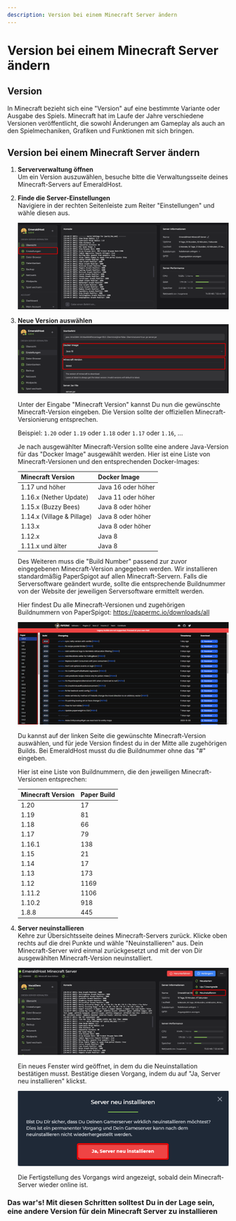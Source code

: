 ```yaml
---
description: Version bei einem Minecraft Server ändern
---
```


# Version bei einem Minecraft Server ändern

## Version

In Minecraft bezieht sich eine "Version" auf eine bestimmte Variante oder Ausgabe des Spiels. Minecraft hat im Laufe der Jahre verschiedene Versionen veröffentlicht, die sowohl Änderungen am Gameplay als auch an den Spielmechaniken, Grafiken und Funktionen mit sich bringen.

## Version bei einem Minecraft Server ändern

1. <b>Serververwaltung öffnen</b><br>
    Um ein Version auszuwählen, besuche bitte die Verwaltungsseite deines Minecraft-Servers auf EmeraldHost.

2. <b>Finde die Server-Einstellungen</b><br>
    Navigiere in der rechten Seitenleiste zum Reiter "Einstellungen" und wähle diesen aus.

    <img src="../../assets/gameserver/minecraft-java-edition/version-aendern/Code_Z3M5jSqcUj.png" />

3. <b>Neue Version auswählen</b><br>
    <img src="../../assets/gameserver/minecraft-java-edition/version-aendern/chrome_vaH22UQ5MP.png" />

    Unter der Eingabe "Minecraft Version" kannst Du nun die gewünschte Minecraft-Version eingeben. Die Version sollte der offiziellen Minecraft-Versionierung entsprechen.

    Beispiel: `1.20` oder `1.19` oder `1.18` oder `1.17` oder `1.16`, ...

    Je nach ausgewählter Minecraft-Version sollte eine andere Java-Version für das "Docker Image" ausgewählt werden. Hier ist eine Liste von Minecraft-Versionen und den entsprechenden Docker-Images:

    | Minecraft Version          | Docker Image       |
    | -------------------------- | ------------------ |
    | 1.17 und höher             | Java 16 oder höher |
    | 1.16.x (Nether Update)     | Java 11 oder höher |
    | 1.15.x (Buzzy Bees)        | Java 8 oder höher  |
    | 1.14.x (Village & Pillage) | Java 8 oder höher  |
    | 1.13.x                     | Java 8 oder höher  |
    | 1.12.x                     | Java 8             |
    | 1.11.x und älter           | Java 8             |

    Des Weiteren muss die "Build Number" passend zur zuvor eingegebenen Minecraft-Version angegeben werden. Wir installieren standardmäßig PaperSpigot auf allen Minecraft-Servern. Falls die Serversoftware geändert wurde, sollte die entsprechende Buildnummer von der Website der jeweiligen Serversoftware ermittelt werden.

    Hier findest Du alle Minecraft-Versionen und zugehörigen Buildnummern von PaperSpigot: <https://papermc.io/downloads/all>

    <img src="../../assets/gameserver/minecraft-java-edition/version-aendern/chrome_Vmbm9yAOL3.png" />

    Du kannst auf der linken Seite die gewünschte Minecraft-Version auswählen, und für jede Version findest du in der Mitte alle zugehörigen Builds. Bei EmeraldHost musst du die Buildnummer ohne das "#" eingeben.

    Hier ist eine Liste von Buildnummern, die den jeweiligen Minecraft-Versionen entsprechen:

    | Minecraft Version | Paper Build |
    | ----------------- | ----------- |
    | 1.20              | 17          |
    | 1.19              | 81          |
    | 1.18              | 66          |
    | 1.17              | 79          |
    | 1.16.1            | 138         |
    | 1.15              | 21          |
    | 1.14              | 17          |
    | 1.13              | 173         |
    | 1.12              | 1169        |
    | 1.11.2            | 1106        |
    | 1.10.2            | 918         |
    | 1.8.8             | 445         |

4. <b>Server neuinstallieren</b><br>
    Kehre zur Übersichtsseite deines Minecraft-Servers zurück. Klicke oben rechts auf die drei Punkte und wähle "Neuinstallieren" aus. Dein Minecraft-Server wird einmal zurückgesetzt und mit der von Dir ausgewählten Minecraft-Version neuinstalliert.

    <img src="../../assets/gameserver/minecraft-java-edition/version-aendern/chrome_PGFBVaKsrL.png" />

    Ein neues Fenster wird geöffnet, in dem du die Neuinstallation bestätigen musst. Bestätige diesen Vorgang, indem du auf "Ja, Server neu installieren" klickst.

    <img src="../../assets/gameserver/minecraft-java-edition/version-aendern/chrome_7rgg2mZwFp.png" />

    Die Fertigstellung des Vorgangs wird angezeigt, sobald dein Minecraft-Server wieder online ist.

### Das war's! Mit diesen Schritten solltest Du in der Lage sein, eine andere Version für dein Minecraft Server zu installieren
